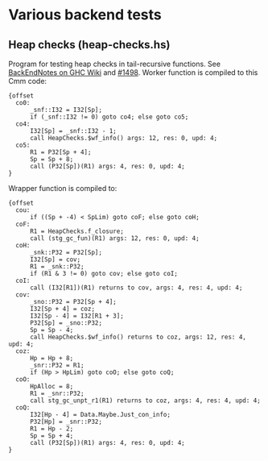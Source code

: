 Various backend tests
=====================

## Heap checks (heap-checks.hs)

Program for testing heap checks in tail-recursive functions.
See [BackEndNotes on GHC Wiki](http://ghc.haskell.org/trac/ghc/wiki/BackEndNotes#Heapstackchecks)
and [#1498](http://ghc.haskell.org/trac/ghc/ticket/1498). Worker function is
compiled to this Cmm code:

```
{offset
  co0:
      _snf::I32 = I32[Sp];
      if (_snf::I32 != 0) goto co4; else goto co5;
  co4:
      I32[Sp] = _snf::I32 - 1;
      call HeapChecks.$wf_info() args: 12, res: 0, upd: 4;
  co5:
      R1 = P32[Sp + 4];
      Sp = Sp + 8;
      call (P32[Sp])(R1) args: 4, res: 0, upd: 4;
}
```
Wrapper function is compiled to:
```
{offset
  cou:
      if ((Sp + -4) < SpLim) goto coF; else goto coH;
  coF:
      R1 = HeapChecks.f_closure;
      call (stg_gc_fun)(R1) args: 12, res: 0, upd: 4;
  coH:
      _snk::P32 = P32[Sp];
      I32[Sp] = cov;
      R1 = _snk::P32;
      if (R1 & 3 != 0) goto cov; else goto coI;
  coI:
      call (I32[R1])(R1) returns to cov, args: 4, res: 4, upd: 4;
  cov:
      _sno::P32 = P32[Sp + 4];
      I32[Sp + 4] = coz;
      I32[Sp - 4] = I32[R1 + 3];
      P32[Sp] = _sno::P32;
      Sp = Sp - 4;
      call HeapChecks.$wf_info() returns to coz, args: 12, res: 4, upd: 4;
  coz:
      Hp = Hp + 8;
      _snr::P32 = R1;
      if (Hp > HpLim) goto coO; else goto coQ;
  coO:
      HpAlloc = 8;
      R1 = _snr::P32;
      call stg_gc_unpt_r1(R1) returns to coz, args: 4, res: 4, upd: 4;
  coQ:
      I32[Hp - 4] = Data.Maybe.Just_con_info;
      P32[Hp] = _snr::P32;
      R1 = Hp - 2;
      Sp = Sp + 4;
      call (P32[Sp])(R1) args: 4, res: 0, upd: 4;
}
```
